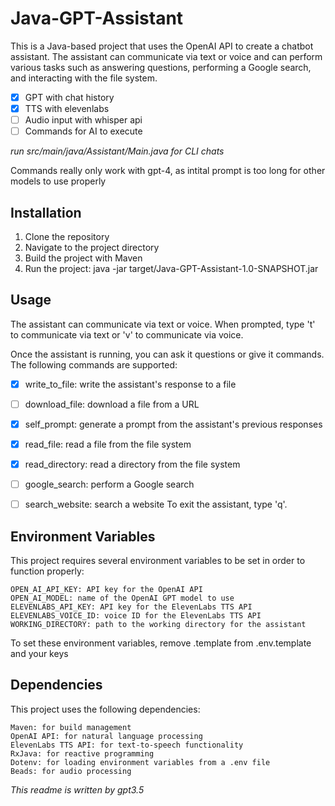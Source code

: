 # Java-GPT-Assistant
This is a Java-based project that uses the OpenAI API to create a chatbot assistant. The assistant can communicate via text or voice and can perform various tasks such as answering questions, performing a Google search, and interacting with the file system.

- [X] GPT with chat history
- [X] TTS with elevenlabs
- [ ] Audio input with whisper api
- [ ] Commands for AI to execute

*run src/main/java/Assistant/Main.java for CLI chats*

Commands really only work with gpt-4, as intital prompt is too long for other models to use properly



## Installation
1. Clone the repository
2. Navigate to the project directory
3. Build the project with Maven
4. Run the project: java -jar target/Java-GPT-Assistant-1.0-SNAPSHOT.jar


## Usage
The assistant can communicate via text or voice. When prompted, type 't' to communicate via text or 'v' to communicate via voice.

Once the assistant is running, you can ask it questions or give it commands. The following commands are supported:
- [X] write_to_file: write the assistant's response to a file
- [ ] download_file: download a file from a URL
- [X] self_prompt: generate a prompt from the assistant's previous responses
- [X] read_file: read a file from the file system
- [X] read_directory: read a directory from the file system
- [ ] google_search: perform a Google search
- [ ] search_website: search a website
To exit the assistant, type 'q'.


## Environment Variables
This project requires several environment variables to be set in order to function properly:
```
OPEN_AI_API_KEY: API key for the OpenAI API
OPEN_AI_MODEL: name of the OpenAI GPT model to use
ELEVENLABS_API_KEY: API key for the ElevenLabs TTS API
ELEVENLABS_VOICE_ID: voice ID for the ElevenLabs TTS API
WORKING_DIRECTORY: path to the working directory for the assistant
```
To set these environment variables, remove .template from .env.template and your keys

## Dependencies
This project uses the following dependencies:
```
Maven: for build management
OpenAI API: for natural language processing
ElevenLabs TTS API: for text-to-speech functionality
RxJava: for reactive programming
Dotenv: for loading environment variables from a .env file
Beads: for audio processing
```


_This readme is written by gpt3.5_
